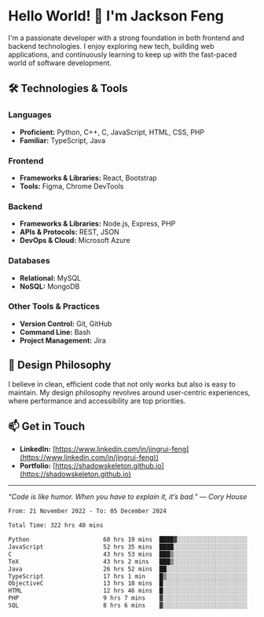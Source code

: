 # Hello World! 👋 I'm Jackson Feng

I'm a passionate developer with a strong foundation in both frontend and backend technologies. I enjoy exploring new tech, building web applications, and continuously learning to keep up with the fast-paced world of software development.

## 🛠 Technologies & Tools

### Languages
- **Proficient:** Python, C++, C, JavaScript, HTML, CSS, PHP
- **Familiar:** TypeScript, Java

### Frontend
- **Frameworks & Libraries:** React, Bootstrap
- **Tools:** Figma, Chrome DevTools

### Backend
- **Frameworks & Libraries:** Node.js, Express, PHP
- **APIs & Protocols:** REST, JSON
- **DevOps & Cloud:** Microsoft Azure

### Databases
- **Relational:** MySQL
- **NoSQL:** MongoDB

### Other Tools & Practices
- **Version Control:** Git, GitHub
- **Command Line:** Bash
- **Project Management:** Jira


## 🎨 Design Philosophy

I believe in clean, efficient code that not only works but also is easy to maintain. My design philosophy revolves around user-centric experiences, where performance and accessibility are top priorities.

## 📫 Get in Touch

- **LinkedIn:** [https://www.linkedin.com/in/jingrui-feng](https://www.linkedin.com/in/jingrui-feng))
- **Portfolio:** [https://shadowskeleton.github.io](https://shadowskeleton.github.io)

---

*“Code is like humor. When you have to explain it, it’s bad.” — Cory House*



<!--START_SECTION:waka-->

```txt
From: 21 November 2022 - To: 05 December 2024

Total Time: 322 hrs 40 mins

Python                     60 hrs 19 mins  ████▓░░░░░░░░░░░░░░░░░░░░   18.69 %
JavaScript                 52 hrs 35 mins  ████░░░░░░░░░░░░░░░░░░░░░   16.30 %
C                          43 hrs 53 mins  ███▒░░░░░░░░░░░░░░░░░░░░░   13.60 %
TeX                        43 hrs 2 mins   ███▒░░░░░░░░░░░░░░░░░░░░░   13.34 %
Java                       26 hrs 52 mins  ██░░░░░░░░░░░░░░░░░░░░░░░   08.33 %
TypeScript                 17 hrs 1 min    █▒░░░░░░░░░░░░░░░░░░░░░░░   05.28 %
ObjectiveC                 13 hrs 18 mins  █░░░░░░░░░░░░░░░░░░░░░░░░   04.12 %
HTML                       12 hrs 46 mins  █░░░░░░░░░░░░░░░░░░░░░░░░   03.96 %
PHP                        9 hrs 7 mins    ▓░░░░░░░░░░░░░░░░░░░░░░░░   02.83 %
SQL                        8 hrs 6 mins    ▓░░░░░░░░░░░░░░░░░░░░░░░░   02.51 %
```

<!--END_SECTION:waka-->


